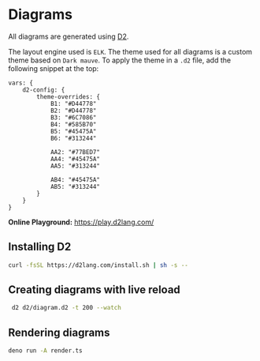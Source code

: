 # Diagrams

All diagrams are generated using [D2](https://d2lang.com/).

The layout engine used is `ELK`.
The theme used for all diagrams is a custom theme based on `Dark mauve`.
To apply the theme in a `.d2` file, add the following snippet at the top:

```d2
vars: {
    d2-config: {
        theme-overrides: {
            B1: "#D44778"
            B2: "#D44778"
            B3: "#6C7086"
            B4: "#585B70"
            B5: "#45475A"
            B6: "#313244"

            AA2: "#77BED7"
            AA4: "#45475A"
            AA5: "#313244"

            AB4: "#45475A"
            AB5: "#313244"
        }
    }
}
```

**Online Playground:** https://play.d2lang.com/

## Installing D2

```sh
curl -fsSL https://d2lang.com/install.sh | sh -s --
```

## Creating diagrams with live reload

```sh
 d2 d2/diagram.d2 -t 200 --watch
```

## Rendering diagrams

```sh
deno run -A render.ts
```